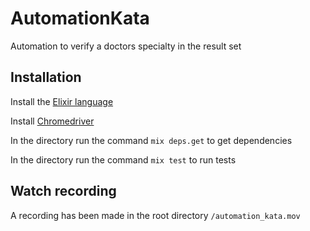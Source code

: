 # AutomationKata

Automation to verify a doctors specialty in the result set

## Installation

Install the [Elixir language](https://elixir-lang.org/install.html)

Install [Chromedriver](https://chromedriver.chromium.org/downloads)

In the directory run the command `mix deps.get` to get dependencies

In the directory run the command `mix test` to run tests

## Watch recording

A recording has been made in the root directory `/automation_kata.mov`
